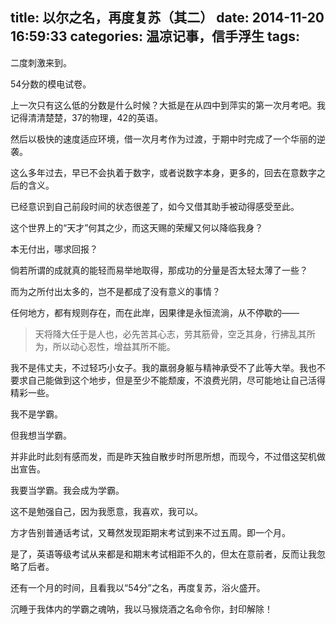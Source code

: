 title: 以尔之名，再度复苏（其二）
date: 2014-11-20 16:59:33
categories: 温凉记事，信手浮生
tags: 
---

二度刺激来到。

54分数的模电试卷。

上一次只有这么低的分数是什么时候？大抵是在从四中到萍实的第一次月考吧。我记得清清楚楚，37的物理，42的英语。

然后以极快的速度适应环境，借一次月考作为过渡，于期中时完成了一个华丽的逆袭。<!-- more -->

这么多年过去，早已不会执着于数字，或者说数字本身，更多的，回去在意数字之后的含义。

已经意识到自己前段时间的状态很差了，如今又借其助手被动得感受至此。

这个世界上的“天才”何其之少，而这天赐的荣耀又何以降临我身？

本无付出，哪求回报？

倘若所谓的成就真的能轻而易举地取得，那成功的分量是否太轻太薄了一些？

而为之所付出太多的，岂不是都成了没有意义的事情？

任何地方，都有规则存在，而在此岸，因果律是永恒流淌，从不停歇的——

>天将降大任于是人也，必先苦其心志，劳其筋骨，空乏其身，行拂乱其所为，所以动心忍性，增益其所不能。

我不是伟丈夫，不过轻巧小女子。我的羸弱身躯与精神承受不了此等大举。我也不要求自己能做到这个地步，但是至少不能颓废，不浪费光阴，尽可能地让自己活得精彩一些。

我不是学霸。

但我想当学霸。

并非此时此刻有感而发，而是昨天独自散步时所思所想，而现今，不过借这契机做出宣告。

我要当学霸。我会成为学霸。

这不是勉强自己，因为我愿意，我喜欢，我可以。

方才告别普通话考试，又蓦然发现距期末考试到来不过五周。即一个月。

是了，英语等级考试从来都是和期末考试相距不久的，但太在意前者，反而让我忽略了后者。

还有一个月的时间，且看我以“54分”之名，再度复苏，浴火盛开。

沉睡于我体内的学霸之魂呐，我以马猴烧酒之名命令你，封印解除！